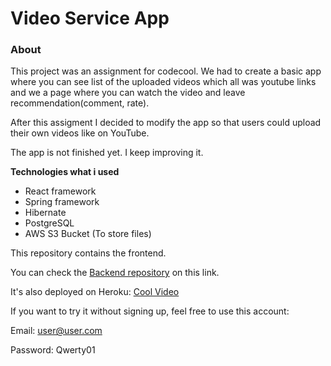 # Video Service App

### About
This project was an assignment for codecool. 
We had to create a basic app where you can see list of the uploaded videos which all
was youtube links and we a page where you can watch the video and leave recommendation(comment, rate).

After this assigment I decided to modify the app so that users could upload their own videos like on YouTube.

The app is not finished yet. I keep improving it.

**Technologies what i used**
* React framework
* Spring framework
* Hibernate
* PostgreSQL
* AWS S3 Bucket (To store files)

This repository contains the frontend.

You can check the [Backend repository](https://github.com/adrianFarkas/video-service-app) on this link.

It's also deployed on Heroku: [Cool Video](https://cool-video.herokuapp.com/)

If you want to try it without signing up, feel free to use this account:

Email: user@user.com

Password: Qwerty01